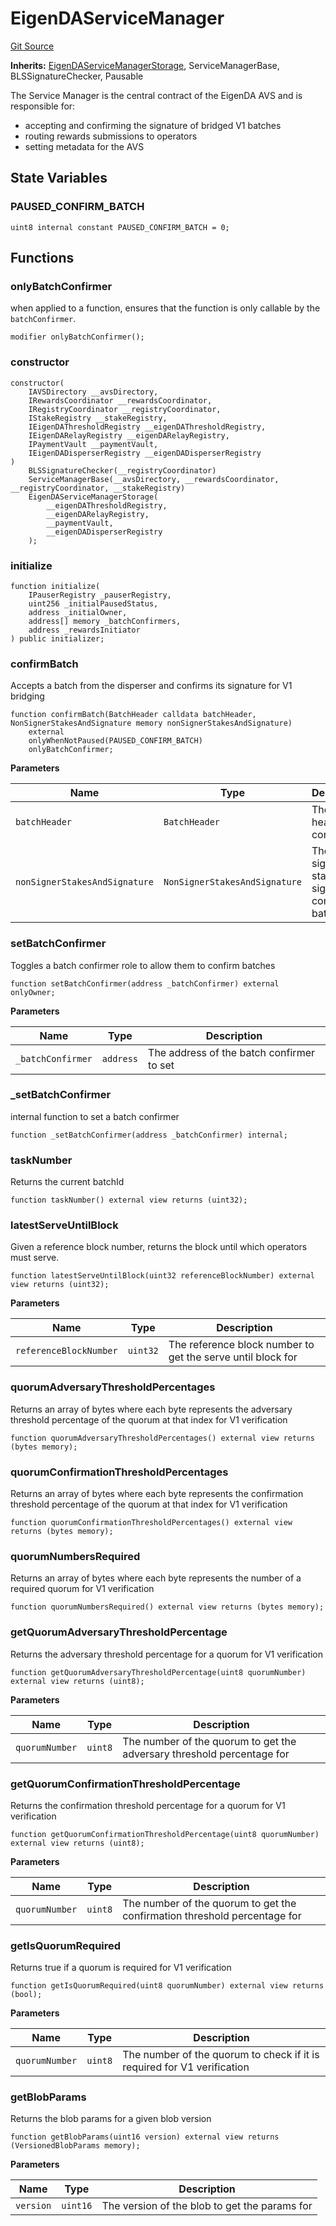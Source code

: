 # EigenDAServiceManager
[Git Source](https://github.com/Layr-Labs/eigenda/blob/f0d0dc5708f7e00684e5f5d89ab0227171768419/src/core/EigenDAServiceManager.sol)

**Inherits:**
[EigenDAServiceManagerStorage](/src/core/EigenDAServiceManagerStorage.sol/abstract.EigenDAServiceManagerStorage.md), ServiceManagerBase, BLSSignatureChecker, Pausable

The Service Manager is the central contract of the EigenDA AVS and is responsible for:
- accepting and confirming the signature of bridged V1 batches
- routing rewards submissions to operators
- setting metadata for the AVS


## State Variables
### PAUSED_CONFIRM_BATCH

```solidity
uint8 internal constant PAUSED_CONFIRM_BATCH = 0;
```


## Functions
### onlyBatchConfirmer

when applied to a function, ensures that the function is only callable by the `batchConfirmer`.


```solidity
modifier onlyBatchConfirmer();
```

### constructor


```solidity
constructor(
    IAVSDirectory __avsDirectory,
    IRewardsCoordinator __rewardsCoordinator,
    IRegistryCoordinator __registryCoordinator,
    IStakeRegistry __stakeRegistry,
    IEigenDAThresholdRegistry __eigenDAThresholdRegistry,
    IEigenDARelayRegistry __eigenDARelayRegistry,
    IPaymentVault __paymentVault,
    IEigenDADisperserRegistry __eigenDADisperserRegistry
)
    BLSSignatureChecker(__registryCoordinator)
    ServiceManagerBase(__avsDirectory, __rewardsCoordinator, __registryCoordinator, __stakeRegistry)
    EigenDAServiceManagerStorage(
        __eigenDAThresholdRegistry,
        __eigenDARelayRegistry,
        __paymentVault,
        __eigenDADisperserRegistry
    );
```

### initialize


```solidity
function initialize(
    IPauserRegistry _pauserRegistry,
    uint256 _initialPausedStatus,
    address _initialOwner,
    address[] memory _batchConfirmers,
    address _rewardsInitiator
) public initializer;
```

### confirmBatch

Accepts a batch from the disperser and confirms its signature for V1 bridging


```solidity
function confirmBatch(BatchHeader calldata batchHeader, NonSignerStakesAndSignature memory nonSignerStakesAndSignature)
    external
    onlyWhenNotPaused(PAUSED_CONFIRM_BATCH)
    onlyBatchConfirmer;
```
**Parameters**

|Name|Type|Description|
|----|----|-----------|
|`batchHeader`|`BatchHeader`|The batch header to confirm|
|`nonSignerStakesAndSignature`|`NonSignerStakesAndSignature`|The non-signer stakes and signature to confirm the batch with|


### setBatchConfirmer

Toggles a batch confirmer role to allow them to confirm batches


```solidity
function setBatchConfirmer(address _batchConfirmer) external onlyOwner;
```
**Parameters**

|Name|Type|Description|
|----|----|-----------|
|`_batchConfirmer`|`address`|The address of the batch confirmer to set|


### _setBatchConfirmer

internal function to set a batch confirmer


```solidity
function _setBatchConfirmer(address _batchConfirmer) internal;
```

### taskNumber

Returns the current batchId


```solidity
function taskNumber() external view returns (uint32);
```

### latestServeUntilBlock

Given a reference block number, returns the block until which operators must serve.


```solidity
function latestServeUntilBlock(uint32 referenceBlockNumber) external view returns (uint32);
```
**Parameters**

|Name|Type|Description|
|----|----|-----------|
|`referenceBlockNumber`|`uint32`|The reference block number to get the serve until block for|


### quorumAdversaryThresholdPercentages

Returns an array of bytes where each byte represents the adversary threshold percentage of the quorum at that index for V1 verification


```solidity
function quorumAdversaryThresholdPercentages() external view returns (bytes memory);
```

### quorumConfirmationThresholdPercentages

Returns an array of bytes where each byte represents the confirmation threshold percentage of the quorum at that index for V1 verification


```solidity
function quorumConfirmationThresholdPercentages() external view returns (bytes memory);
```

### quorumNumbersRequired

Returns an array of bytes where each byte represents the number of a required quorum for V1 verification


```solidity
function quorumNumbersRequired() external view returns (bytes memory);
```

### getQuorumAdversaryThresholdPercentage

Returns the adversary threshold percentage for a quorum for V1 verification


```solidity
function getQuorumAdversaryThresholdPercentage(uint8 quorumNumber) external view returns (uint8);
```
**Parameters**

|Name|Type|Description|
|----|----|-----------|
|`quorumNumber`|`uint8`|The number of the quorum to get the adversary threshold percentage for|


### getQuorumConfirmationThresholdPercentage

Returns the confirmation threshold percentage for a quorum for V1 verification


```solidity
function getQuorumConfirmationThresholdPercentage(uint8 quorumNumber) external view returns (uint8);
```
**Parameters**

|Name|Type|Description|
|----|----|-----------|
|`quorumNumber`|`uint8`|The number of the quorum to get the confirmation threshold percentage for|


### getIsQuorumRequired

Returns true if a quorum is required for V1 verification


```solidity
function getIsQuorumRequired(uint8 quorumNumber) external view returns (bool);
```
**Parameters**

|Name|Type|Description|
|----|----|-----------|
|`quorumNumber`|`uint8`|The number of the quorum to check if it is required for V1 verification|


### getBlobParams

Returns the blob params for a given blob version


```solidity
function getBlobParams(uint16 version) external view returns (VersionedBlobParams memory);
```
**Parameters**

|Name|Type|Description|
|----|----|-----------|
|`version`|`uint16`|The version of the blob to get the params for|


